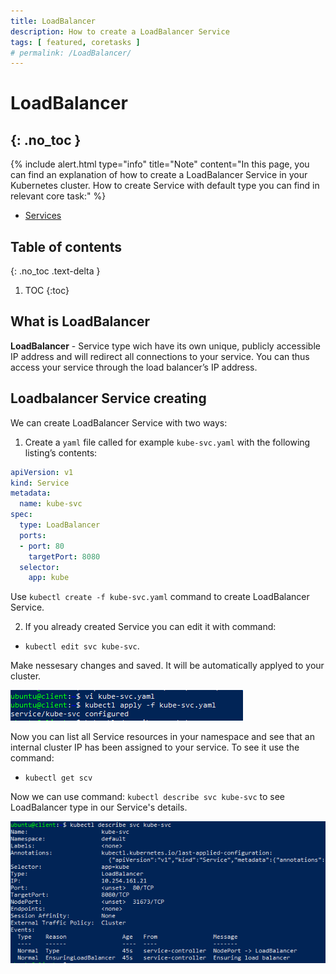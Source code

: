 ```yaml
---
title: LoadBalancer
description: How to create a LoadBalancer Service 
tags: [ featured, coretasks ]
# permalink: /LoadBalancer/
---
```

# LoadBalancer
{: .no_toc }
---

{% include alert.html type="info" title="Note" content="In this page, you can find an explanation of how to create a LoadBalancer Service in your Kubernetes cluster. How to create Service with default type you can find in relevant core task:" %} 
 - <a href="https://ventus-ag.github.io/docs/docs/coretasks/Services">Services</a>


## Table of contents
{: .no_toc .text-delta }

1. TOC
{:toc}

## What is LoadBalancer 

**LoadBalancer** - Service type wich have its own unique, publicly accessible IP address and will redirect all connections to your service. You can thus access your service through the load balancer’s IP address.

## Loadbalancer Service creating

We can create LoadBalancer Service with two ways:

1) Create a `yaml` file called for example `kube-svc.yaml` with the following listing’s contents: 

```yaml
apiVersion: v1
kind: Service
metadata:
  name: kube-svc
spec:
  type: LoadBalancer 
  ports:
  - port: 80
    targetPort: 8080
  selector:
    app: kube
```   
Use `kubectl create -f kube-svc.yaml` command to create LoadBalancer Service.

2) If you already created Service you can edit it with command:
- `kubectl edit svc kube-svc`.

Make nessesary changes and saved. It will be automatically applyed to your cluster.

![](../../assets/img/services/apply_loadbalancer.png) 


Now you can list all Service resources in your namespace and see
that an internal cluster IP has been assigned to your service. To see it use the command:
- `kubectl get scv` 

Now we can use command: `kubectl describe svc kube-svc` to see LoadBalancer type in our Service's details.

![](../../assets/img/services/describe_loadbalancer.png)  





